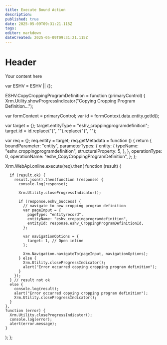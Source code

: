```yaml
---
title: Execute Bound Action
description: 
published: true
date: 2025-05-09T09:31:21.115Z
tags: 
editor: markdown
dateCreated: 2025-05-09T09:31:21.115Z
---
```


# Header
Your content here

var ESHV = ESHV || {};

ESHV.CopyCroppingProgramDefinition = function (primaryControl) {
  Xrm.Utility.showProgressIndicator("Copying Cropping Program Definition...");

  var formContext = primaryControl;
  var id = formContext.data.entity.getId();
  
  var target = {};
  target.entityType = "eshv_croppingprogramdefinition";
  target.id = id.replace("{", "").replace("}", "");

  var req = {};
  req.entity = target;
  req.getMetadata = function () {
    return {
      boundParameter: "entity",
      parameterTypes: {
        entity: {
          typeName: "eshv_croppingprogramdefinition",
          structuralProperty: 5,
        },
      },
      operationType: 0,
      operationName: "eshv_CopyCroppingProgramDefinition",
    };
  };

  Xrm.WebApi.online.execute(req).then(
    function (result) {
      
      if (result.ok) {
        result.json().then(function (response) {
          console.log(response);
      
          Xrm.Utility.closeProgressIndicator();

          if (response.eshv_Success) {
            // navigate to new cropping program definition
            var pageInput = {
              pageType: "entityrecord",
              entityName: "eshv_croppingprogramdefinition",
              entityId: response.eshv_CroppingProgramDefinitionId,
            };

            var navigationOptions = {
              target: 1, // Open inline
            };

            Xrm.Navigation.navigateTo(pageInput, navigationOptions);
          } else {
            Xrm.Utility.closeProgressIndicator();
            alert("Error occurred copying cropping program definition");
          }
        });
      } // result not ok
      else {
        console.log(result);
        alert("Error occurred copying cropping program definition");
        Xrm.Utility.closeProgressIndicator();
      }
    },
    function (error) {
      Xrm.Utility.closeProgressIndicator();
      console.log(error);
      alert(error.message);
    }
  );
};
